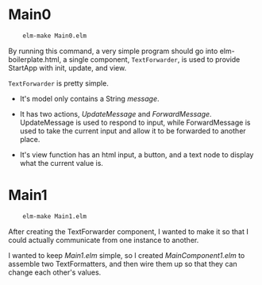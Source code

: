 Main0
=====
```cmd
    elm-make Main0.elm
```
By running this command, a very simple program should go into elm-boilerplate.html, a single component, <code>TextForwarder</code>, is used to provide StartApp with init, update, and view.

<code>TextForwarder</code> is pretty simple.

* It's model only contains a String *message*.

* It has two actions, *UpdateMessage* and *ForwardMessage*. UpdateMessage is used to respond to input, while ForwardMessage is used to take the current input and allow it to be forwarded to another place.

* It's view function has an html input, a button, and a text node to display what the current value is.

Main1
=====
```cmd
    elm-make Main1.elm
```

After creating the TextForwarder component, I wanted to make it so that I could actually communicate from one instance to another.

I wanted to keep *Main1.elm* simple, so I created *MainComponent1.elm* to assemble two TextFormatters, and then wire them up so that they can change each other's values.
